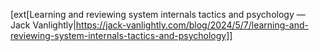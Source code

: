 [ext[Learning and reviewing system internals tactics and psychology — Jack Vanlightly|https://jack-vanlightly.com/blog/2024/5/7/learning-and-reviewing-system-internals-tactics-and-psychology]]